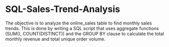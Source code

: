 # SQL-Sales-Trend-Analysis
The objective is to analyze the online_sales table to find monthly sales trends. This is done by writing a SQL script that uses aggregate functions (SUM(), COUNT(DISTINCT)) and the GROUP BY clause to calculate the total monthly revenue and total unique order volume.
